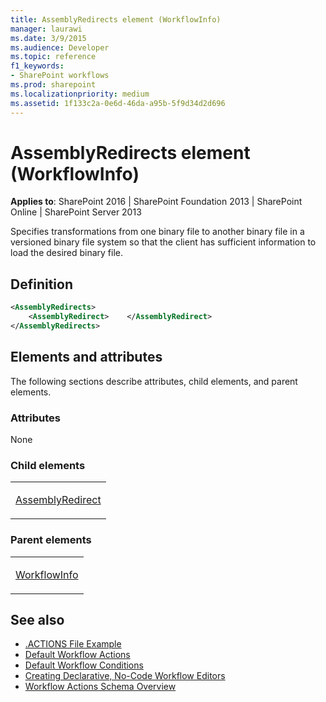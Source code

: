 ```yaml
---
title: AssemblyRedirects element (WorkflowInfo)
manager: laurawi
ms.date: 3/9/2015
ms.audience: Developer
ms.topic: reference
f1_keywords:
- SharePoint workflows
ms.prod: sharepoint
ms.localizationpriority: medium
ms.assetid: 1f133c2a-0e6d-46da-a95b-5f9d34d2d696
---
```


# AssemblyRedirects element (WorkflowInfo)

**Applies to**: SharePoint 2016 | SharePoint Foundation 2013 | SharePoint Online | SharePoint Server 2013

Specifies transformations from one binary file to another binary file in a versioned binary file system so that the client has sufficient information to load the desired binary file.

## Definition

```XML
<AssemblyRedirects>
    <AssemblyRedirect>    </AssemblyRedirect>
</AssemblyRedirects>
```

## Elements and attributes

The following sections describe attributes, child elements, and parent elements.

### Attributes

None

### Child elements

<table>
<colgroup>
<col width="100%" />
</colgroup>
<tbody>
<tr class="odd">
<td align="left"><p><a href="assemblyredirect-element-workflowinfo.md">AssemblyRedirect</a></p></td>
</tr>
</tbody>
</table>

### Parent elements

<table>
<colgroup>
<col width="100%" />
</colgroup>
<tbody>
<tr class="odd">
<td align="left"><p><a href="workflowinfo-element-workflowinfo.md">WorkflowInfo</a></p></td>
</tr>
</tbody>
</table>


## See also

- [.ACTIONS File Example](actions-file-example-workflowinfo.md)
- [Default Workflow Actions](default-workflow-actions-workflowinfo.md)
- [Default Workflow Conditions](default-workflow-conditions-workflowinfo.md)
- [Creating Declarative, No-Code Workflow Editors](https://msdn.microsoft.com/library/60dfda8d-e724-4d7d-9578-aa239c362dcf(Office.15).aspx)
- [Workflow Actions Schema Overview](https://msdn.microsoft.com/library/25da07cb-b228-43f2-9cdf-c8c71c3eabbb(Office.15).aspx)








